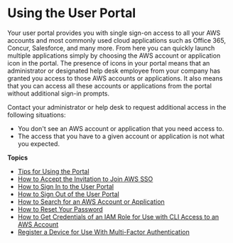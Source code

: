 # Using the User Portal<a name="using-the-portal"></a>

Your user portal provides you with single sign\-on access to all your AWS accounts and most commonly used cloud applications such as Office 365, Concur, Salesforce, and many more\. From here you can quickly launch multiple applications simply by choosing the AWS account or application icon in the portal\. The presence of icons in your portal means that an administrator or designated help desk employee from your company has granted you access to those AWS accounts or applications\. It also means that you can access all these accounts or applications from the portal without additional sign\-in prompts\.

Contact your administrator or help desk to request additional access in the following situations:
+ You don't see an AWS account or application that you need access to\.
+ The access that you have to a given account or application is not what you expected\.

**Topics**
+ [Tips for Using the Portal](portaltips.md)
+ [How to Accept the Invitation to Join AWS SSO](howtoactivateaccount.md)
+ [How to Sign In to the User Portal](howtosignin.md)
+ [How to Sign Out of the User Portal](howtosignout.md)
+ [How to Search for an AWS Account or Application](howtosearchforapp.md)
+ [How to Reset Your Password](howtoresetpassword.md)
+ [How to Get Credentials of an IAM Role for Use with CLI Access to an AWS Account](howtogetcredentials.md)
+ [Register a Device for Use With Multi\-Factor Authentication](user-device-registration.md)